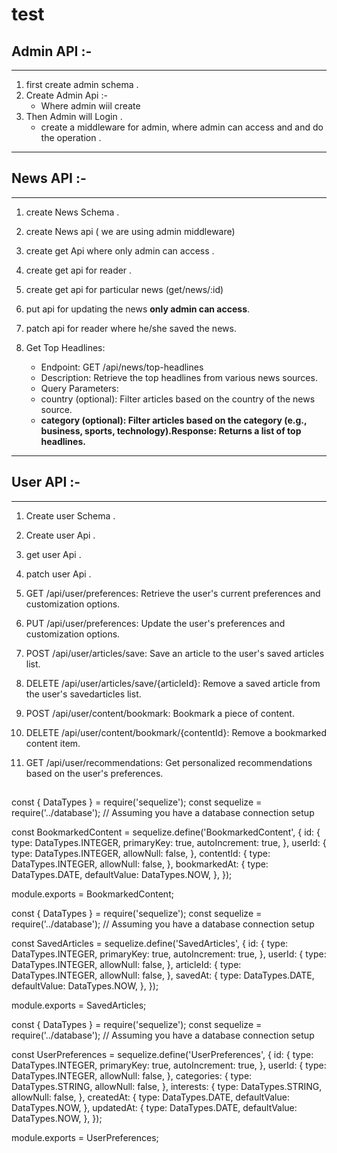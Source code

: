 # test

## Admin API :-
---

1. first create admin schema .
2. Create Admin Api :-
     - Where admin wiil create 
3. Then Admin will Login .
     - create a middleware for admin, where admin can access and and do the operation .   

---

## News API :-
--- 
1. create News Schema .
2. create News api ( we are using admin middleware)
3. create get Api where only admin can access .
4. create get api for reader .
5. create get api for particular news (get/news/:id)
6. put api for updating the news **only admin can access**.
7. patch api for reader where he/she saved the news.
8. Get Top Headlines:

   - Endpoint: GET /api/news/top-headlines
   - Description: Retrieve the top headlines from various news sources.
   - Query Parameters:
   - country (optional): Filter articles based on the country of the news source.
   - **category (optional): Filter articles based on the category (e.g., business, sports, technology).Response: Returns a list of top headlines.**

---
## User API :-
---
1. Create user Schema .
2. Create user Api .
2. get user Api .
3. patch user Api . 

4. GET /api/user/preferences: Retrieve the user's current preferences and customization options.
5. PUT /api/user/preferences: Update the user's preferences and customization options.
6. POST /api/user/articles/save: Save an article to the user's saved articles list.
7. DELETE /api/user/articles/save/{articleId}: Remove a saved article from the user's savedarticles list.
8. POST /api/user/content/bookmark: Bookmark a piece of content.
9. DELETE /api/user/content/bookmark/{contentId}: Remove a bookmarked content item.
10. GET /api/user/recommendations: Get personalized recommendations based on the user's preferences.














##   
const { DataTypes } = require('sequelize');
const sequelize = require('../database'); // Assuming you have a database connection setup

const BookmarkedContent = sequelize.define('BookmarkedContent', {
  id: {
    type: DataTypes.INTEGER,
    primaryKey: true,
    autoIncrement: true,
  },
  userId: {
    type: DataTypes.INTEGER,
    allowNull: false,
  },
  contentId: {
    type: DataTypes.INTEGER,
    allowNull: false,
  },
  bookmarkedAt: {
    type: DataTypes.DATE,
    defaultValue: DataTypes.NOW,
  },
});

module.exports = BookmarkedContent;


const { DataTypes } = require('sequelize');
const sequelize = require('../database'); // Assuming you have a database connection setup

const SavedArticles = sequelize.define('SavedArticles', {
  id: {
    type: DataTypes.INTEGER,
    primaryKey: true,
    autoIncrement: true,
  },
  userId: {
    type: DataTypes.INTEGER,
    allowNull: false,
  },
  articleId: {
    type: DataTypes.INTEGER,
    allowNull: false,
  },
  savedAt: {
    type: DataTypes.DATE,
    defaultValue: DataTypes.NOW,
  },
});

module.exports = SavedArticles;


const { DataTypes } = require('sequelize');
const sequelize = require('../database'); // Assuming you have a database connection setup

const UserPreferences = sequelize.define('UserPreferences', {
  id: {
    type: DataTypes.INTEGER,
    primaryKey: true,
    autoIncrement: true,
  },
  userId: {
    type: DataTypes.INTEGER,
    allowNull: false,
  },
  categories: {
    type: DataTypes.STRING,
    allowNull: false,
  },
  interests: {
    type: DataTypes.STRING,
    allowNull: false,
  },
  createdAt: {
    type: DataTypes.DATE,
    defaultValue: DataTypes.NOW,
  },
  updatedAt: {
    type: DataTypes.DATE,
    defaultValue: DataTypes.NOW,
  },
});

module.exports = UserPreferences;

